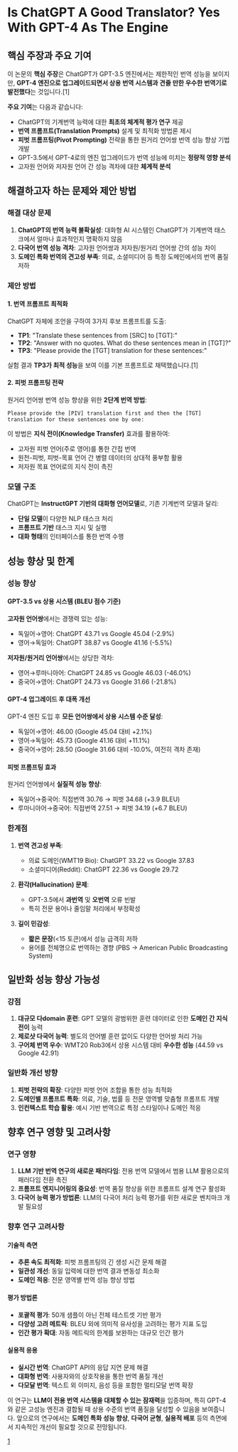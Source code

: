 # Is ChatGPT A Good Translator? Yes With GPT-4 As The Engine

## 핵심 주장과 주요 기여

이 논문의 **핵심 주장**은 ChatGPT가 GPT-3.5 엔진에서는 제한적인 번역 성능을 보이지만, **GPT-4 엔진으로 업그레이드되면서 상용 번역 시스템과 견줄 만한 우수한 번역기로 발전했다**는 것입니다.[1]

**주요 기여**는 다음과 같습니다:

- ChatGPT의 기계번역 능력에 대한 **최초의 체계적 평가 연구** 제공
- **번역 프롬프트(Translation Prompts)** 설계 및 최적화 방법론 제시
- **피벗 프롬프팅(Pivot Prompting)** 전략을 통한 원거리 언어쌍 번역 성능 향상 기법 개발
- GPT-3.5에서 GPT-4로의 엔진 업그레이드가 번역 성능에 미치는 **정량적 영향 분석**
- 고자원 언어와 저자원 언어 간 성능 격차에 대한 **체계적 분석**

## 해결하고자 하는 문제와 제안 방법

### 해결 대상 문제

1. **ChatGPT의 번역 능력 불확실성**: 대화형 AI 시스템인 ChatGPT가 기계번역 태스크에서 얼마나 효과적인지 명확하지 않음
2. **다국어 번역 성능 격차**: 고자원 언어쌍과 저자원/원거리 언어쌍 간의 성능 차이
3. **도메인 특화 번역의 견고성 부족**: 의료, 소셜미디어 등 특정 도메인에서의 번역 품질 저하

### 제안 방법

#### 1. 번역 프롬프트 최적화

ChatGPT 자체에 조언을 구하여 3가지 후보 프롬프트를 도출:

- **TP1**: "Translate these sentences from [SRC] to [TGT]:"
- **TP2**: "Answer with no quotes. What do these sentences mean in [TGT]?"
- **TP3**: "Please provide the [TGT] translation for these sentences:"

실험 결과 **TP3가 최적 성능**을 보여 이를 기본 프롬프트로 채택했습니다.[1]

#### 2. 피벗 프롬프팅 전략

원거리 언어쌍 번역 성능 향상을 위한 **2단계 번역 방법**:

```
Please provide the [PIV] translation first and then the [TGT] translation for these sentences one by one:
```

이 방법은 **지식 전이(Knowledge Transfer)** 효과를 활용하여:
- 고자원 피벗 언어(주로 영어)를 통한 간접 번역
- 원천-피벗, 피벗-목표 언어 간 병렬 데이터의 상대적 풍부함 활용
- 저자원 목표 언어로의 지식 전이 촉진

### 모델 구조

ChatGPT는 **InstructGPT 기반의 대화형 언어모델**로, 기존 기계번역 모델과 달리:
- **단일 모델**이 다양한 NLP 태스크 처리
- **프롬프트 기반** 태스크 지시 및 실행
- **대화 형태**의 인터페이스를 통한 번역 수행

## 성능 향상 및 한계

### 성능 향상

#### GPT-3.5 vs 상용 시스템 (BLEU 점수 기준)

**고자원 언어쌍**에서는 경쟁력 있는 성능:
- 독일어→영어: ChatGPT 43.71 vs Google 45.04 (-2.9%)
- 영어→독일어: ChatGPT 38.87 vs Google 41.16 (-5.5%)

**저자원/원거리 언어쌍**에서는 상당한 격차:
- 영어→루마니아어: ChatGPT 24.85 vs Google 46.03 (-46.0%)
- 중국어→영어: ChatGPT 24.73 vs Google 31.66 (-21.8%)

#### GPT-4 업그레이드 후 대폭 개선

GPT-4 엔진 도입 후 **모든 언어쌍에서 상용 시스템 수준 달성**:
- 독일어→영어: 46.00 (Google 45.04 대비 +2.1%)
- 영어→독일어: 45.73 (Google 41.16 대비 +11.1%)
- 중국어→영어: 28.50 (Google 31.66 대비 -10.0%, 여전히 격차 존재)

#### 피벗 프롬프팅 효과

원거리 언어쌍에서 **실질적 성능 향상**:
- 독일어→중국어: 직접번역 30.76 → 피벗 34.68 (+3.9 BLEU)
- 루마니아어→중국어: 직접번역 27.51 → 피벗 34.19 (+6.7 BLEU)

### 한계점

1. **번역 견고성 부족**: 
   - 의료 도메인(WMT19 Bio): ChatGPT 33.22 vs Google 37.83
   - 소셜미디어(Reddit): ChatGPT 22.36 vs Google 29.72

2. **환각(Hallucination) 문제**: 
   - GPT-3.5에서 **과번역** 및 **오번역** 오류 빈발
   - 특히 전문 용어나 줄임말 처리에서 부정확성

3. **길이 민감성**: 
   - **짧은 문장**(<15 토큰)에서 성능 급격히 저하
   - 용어를 전체명으로 번역하는 경향 (PBS → American Public Broadcasting System)

## 일반화 성능 향상 가능성

### 강점

1. **대규모 다domain 훈련**: GPT 모델의 광범위한 훈련 데이터로 인한 **도메인 간 지식 전이** 능력
2. **제로샷 다국어 능력**: 별도의 언어별 훈련 없이도 다양한 언어쌍 처리 가능
3. **구어체 번역 우수**: WMT20 Rob3에서 상용 시스템 대비 **우수한 성능** (44.59 vs Google 42.91)

### 일반화 개선 방향

1. **피벗 전략의 확장**: 다양한 피벗 언어 조합을 통한 성능 최적화
2. **도메인별 프롬프트 특화**: 의료, 기술, 법률 등 전문 영역별 맞춤형 프롬프트 개발
3. **인컨텍스트 학습 활용**: 예시 기반 번역으로 특정 스타일이나 도메인 적응

## 향후 연구 영향 및 고려사항

### 연구 영향

1. **LLM 기반 번역 연구의 새로운 패러다임**: 전용 번역 모델에서 범용 LLM 활용으로의 패러다임 전환 촉진
2. **프롬프트 엔지니어링의 중요성**: 번역 품질 향상을 위한 프롬프트 설계 연구 활성화
3. **다국어 능력 평가 방법론**: LLM의 다국어 처리 능력 평가를 위한 새로운 벤치마크 개발 필요성

### 향후 연구 고려사항

#### 기술적 측면
- **추론 속도 최적화**: 피벗 프롬프팅의 긴 생성 시간 문제 해결
- **일관성 개선**: 동일 입력에 대한 번역 결과 변동성 최소화
- **도메인 적응**: 전문 영역별 번역 성능 향상 방법

#### 평가 방법론
- **포괄적 평가**: 50개 샘플이 아닌 전체 테스트셋 기반 평가
- **다양성 고려 메트릭**: BLEU 외에 의미적 유사성을 고려하는 평가 지표 도입
- **인간 평가 확대**: 자동 메트릭의 한계를 보완하는 대규모 인간 평가

#### 실용적 응용
- **실시간 번역**: ChatGPT API의 응답 지연 문제 해결
- **대화형 번역**: 사용자와의 상호작용을 통한 번역 품질 개선
- **다모달 번역**: 텍스트 외 이미지, 음성 등을 포함한 멀티모달 번역 확장

이 연구는 **LLM이 전용 번역 시스템을 대체할 수 있는 잠재력**을 입증하며, 특히 GPT-4와 같은 고성능 엔진과 결합될 때 상용 수준의 번역 품질을 달성할 수 있음을 보여줍니다. 앞으로의 연구에서는 **도메인 특화 성능 향상**, **다국어 균형**, **실용적 배포** 등의 측면에서 지속적인 개선이 필요할 것으로 전망됩니다.

[1](https://ppl-ai-file-upload.s3.amazonaws.com/web/direct-files/attachments/22370781/d99d4530-70d7-4f32-99d3-d48480e16157/2301.08745v4.pdf)
